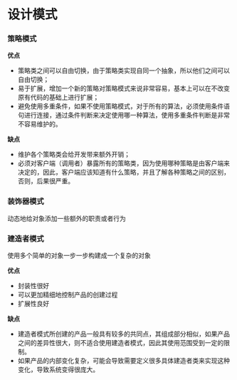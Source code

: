 # 设计模式

### 策略模式

**优点**

- 策略类之间可以自由切换，由于策略类实现自同一个抽象，所以他们之间可以自由切换；
- 易于扩展，增加一个新的策略对策略模式来说非常容易，基本上可以在不改变原有代码的基础上进行扩展；
- 避免使用多重条件，如果不使用策略模式，对于所有的算法，必须使用条件语句进行连接，通过条件判断来决定使用哪一种算法，使用多重条件判断是非常不容易维护的。

**缺点**

- 维护各个策略类会给开发带来额外开销；
- 必须对客户端（调用者）暴露所有的策略类，因为使用哪种策略是由客户端来决定的，因此，客户端应该知道有什么策略，并且了解各种策略之间的区别，否则，后果很严重。



### 装饰器模式

动态地给对象添加一些额外的职责或者行为



### 建造者模式

使用多个简单的对象一步一步构建成一个复杂的对象

**优点**

- 封装性很好
- 可以更加精细地控制产品的创建过程
- 扩展性良好

**缺点**

- 建造者模式所创建的产品一般具有较多的共同点，其组成部分相似，如果产品之间的差异性很大，则不适合使用建造者模式，因此其使用范围受到一定的限制。
- 如果产品的内部变化复杂，可能会导致需要定义很多具体建造者类来实现这种变化，导致系统变得很庞大。


